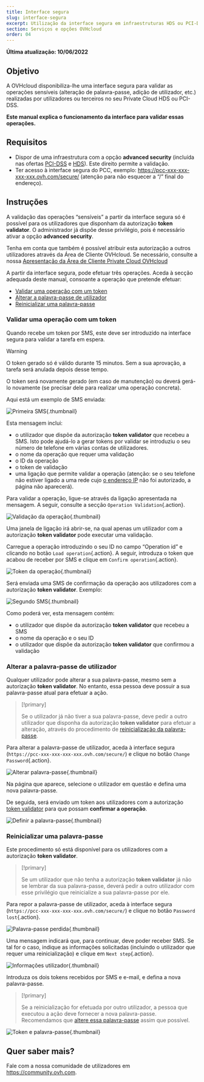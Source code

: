 ```yaml
---
title: Interface segura
slug: interface-segura
excerpt: Utilização da interface segura em infraestruturas HDS ou PCI-DSS
section: Serviços e opções OVHcloud
order: 04
---
```


**Última atualização: 10/06/2022**

## Objetivo

A OVHcloud disponibiliza-lhe uma interface segura para validar as operações sensíveis (alteração de palavra-passe, adição de utilizador, etc.) realizadas por utilizadores ou terceiros no seu Private Cloud HDS ou PCI-DSS.

**Este manual explica o funcionamento da interface para validar essas operações.**

## Requisitos

- Dispor de uma infraestrutura com a opção **advanced security** (incluída nas ofertas [PCI-DSS](https://www.ovhcloud.com/pt/enterprise/products/hosted-private-cloud/safety-compliance/sddc/) e [HDS](https://www.ovhcloud.com/pt/enterprise/certification-conformity/hds/)). Este direito permite a validação.
- Ter acesso à interface segura do PCC, exemplo: https://pcc-xxx-xxx-xxx-xxx.ovh.com/secure/ (atenção para não esquecer a “/” final do endereço).

## Instruções

A validação das operações “sensíveis” a partir da interface segura só é possível para os utilizadores que disponham da autorização **token validator**. O administrador já dispõe desse privilégio, pois é necessário ativar a opção **advanced security**. 

Tenha em conta que também é possível atribuir esta autorização a outros utilizadores através da Área de Cliente OVHcloud. Se necessário, consulte a nossa [Apresentação da Área de Cliente Private Cloud OVHcloud](../manager-ovh-private-cloud/)

A partir da interface segura, pode efetuar três operações. Aceda à secção adequada deste manual, consoante a operação que pretende efetuar:

- [Validar uma operação com um token](./#validar-uma-operacao-com-um-token)
- [Alterar a palavra-passe de utilizador](./#alterar-a-palavra-passe-de-utilizador)
- [Reinicializar uma palavra-passe](./#reinicializar-uma-palavra-passe)

### Validar uma operação com um token

Quando recebe um token por SMS, este deve ser introduzido na interface segura para validar a tarefa em espera.

> [!warning]
>
> O token gerado só é válido durante 15 minutos. Sem a sua aprovação, a tarefa será anulada depois desse tempo.
>
> O token será novamente gerado (em caso de manutenção) ou deverá gerá-lo novamente (se precisar dele para realizar uma operação concreta).
>

Aqui está um exemplo de SMS enviada:

![Primeira SMS](images/SMS1.png){.thumbnail}

Esta mensagem inclui:

- o utilizador que dispõe da autorização **token validator** que recebeu a SMS. Isto pode ajudá-lo a gerar tokens por validar se introduziu o seu número de telefone em várias contas de utilizadores.
- o nome da operação que requer uma validação
- o ID da operação
- o token de validação
- uma ligação que permite validar a operação (atenção: se o seu telefone não estiver ligado a uma rede cujo [o endereço IP](../manager-ovh-private-cloud/#seguranca) não foi autorizado, a página não aparecerá).

Para validar a operação, ligue-se através da ligação apresentada na mensagem. A seguir, consulte a secção `Operation Validation`{.action}.

![Validação da operação](images/operationValidation.png){.thumbnail}

Uma janela de ligação irá abrir-se, na qual apenas um utilizador com a autorização **token validator** pode executar uma validação.

Carregue a operação introduzindo o seu ID no campo “Operation id” e clicando no botão `Load operation`{.action}. A seguir, introduza o token que acabou de receber por SMS e clique em `Confirm operation`{.action}.

![Token da operação](images/operationIdAndToken.png){.thumbnail}

Será enviada uma SMS de confirmação da operação aos utilizadores com a autorização **token validator**. Exemplo:

![Segundo SMS](images/SMS2.png){.thumbnail}

Como poderá ver, esta mensagem contém:

- o utilizador que dispõe da autorização **token validator** que recebeu a SMS
- o nome da operação e o seu ID
- o utilizador que dispõe da autorização **token validator** que confirmou a validação

### Alterar a palavra-passe de utilizador

Qualquer utilizador pode alterar a sua palavra-passe, mesmo sem a autorização **token validator**. No entanto, essa pessoa deve possuir a sua palavra-passe atual para efetuar a ação.

> [!primary]
>
> Se o utilizador já não tiver a sua palavra-passe, deve pedir a outro utilizador que disponha da autorização **token validator** para efetuar a alteração, através do procedimento de [reinicialização da palavra-passe](./#reinicializar-uma-palavra-passe).
> 

Para alterar a palavra-passe de utilizador, aceda à interface segura (`https://pcc-xxx-xxx-xxx-xxx.ovh.com/secure/`) e clique no botão `Change Password`{.action}.

![Alterar palavra-passe](images/changePassword.png){.thumbnail}

Na página que aparece, selecione o utilizador em questão e defina uma nova palavra-passe.

De seguida, será enviado um token aos utilizadores com a autorização [token validator](./#validar-uma-operacao-com-um-token) para que possam **confirmar a operação**.

![Definir a palavra-passe](images/defineNewPassword.png){.thumbnail}

### Reinicializar uma palavra-passe

Este procedimento só está disponível para os utilizadores com a autorização **token validator**.

> [!primary]
>
> Se um utilizador que não tenha a autorização **token validator** já não se lembrar da sua palavra-passe, deverá pedir a outro utilizador com esse privilégio que reinicialize a sua palavra-passe por ele.
> 

Para repor a palavra-passe de utilizador, aceda à interface segura (`https://pcc-xxx-xxx-xxx-xxx.ovh.com/secure/`) e clique no botão `Password lost`{.action}.

![Palavra-passe perdida](images/passwordLost.png){.thumbnail}

Uma mensagem indicará que, para continuar, deve poder receber SMS. Se tal for o caso, indique as informações solicitadas (incluindo o utilizador que requer uma reinicialização) e clique em `Next step`{.action}.

![Informações utilizador](images/infoUser.png){.thumbnail}

Introduza os dois tokens recebidos por SMS e e-mail, e defina a nova palavra-passe.

> [!primary]
>
> Se a reinicialização for efetuada por outro utilizador, a pessoa que executou a ação deve fornecer a nova palavra-passe. Recomendamos que [altere essa palavra-passe](./#alterar-a-palavra-passe-de-utilizador) assim que possível.
> 

![Token e palavra-passe](images/tokenAndPassword.png){.thumbnail}

## Quer saber mais?

Fale com a nossa comunidade de utilizadores em <https://community.ovh.com>.
